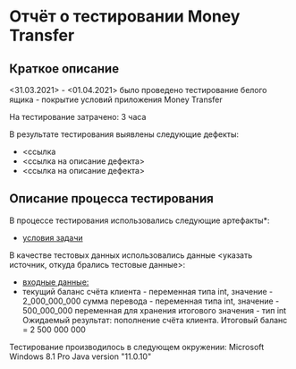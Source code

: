 # Отчёт о тестировании Money Transfer

## Краткое описание

<31.03.2021> - <01.04.2021> было проведено тестирование белого ящика - покрытие условий приложения Money Transfer

На тестирование затрачено: 3 часа

В результате тестирования выявлены следующие дефекты:
* <ссылка
* <ссылка на описание дефекта>
* <ссылка на описание дефекта>

## Описание процесса тестирования

В процессе тестирования использовались следующие артефакты*:
* [условия задачи](https://github.com/netology-code/javaqa-homeworks/tree/master/programming)


В качестве тестовых данных использовались данные <указать источник, откуда брались тестовые данные>:
* [входные данные:](https://github.com/netology-code/javaqa-homeworks/tree/master/programming)
*  текущий баланс счёта клиента - переменная типа int, значение - 2_000_000_000 
сумма перевода - переменная типа int, значение - 500_000_000
переменная для хранения итогового значения - тип int  Ожидаемый результат: пополнение счёта клиента. Итоговый баланс = 2 500 000 000

Тестирование производилось в следующем окружении:
Microsoft Windows 8.1 Pro
Java version "11.0.10"
